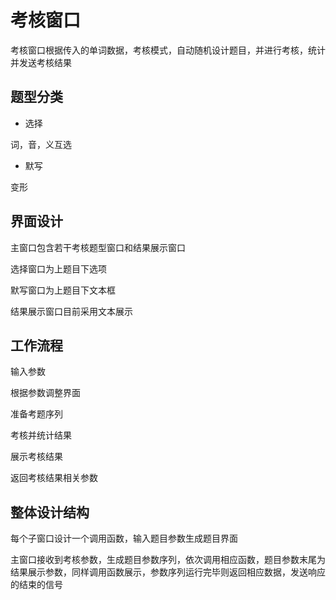 # 考核窗口

考核窗口根据传入的单词数据，考核模式，自动随机设计题目，并进行考核，统计并发送考核结果

## 题型分类

- 选择

词，音，义互选

- 默写

变形

## 界面设计

主窗口包含若干考核题型窗口和结果展示窗口

选择窗口为上题目下选项

默写窗口为上题目下文本框

结果展示窗口目前采用文本展示

## 工作流程

输入参数

根据参数调整界面

准备考题序列

考核并统计结果

展示考核结果

返回考核结果相关参数

## 整体设计结构

每个子窗口设计一个调用函数，输入题目参数生成题目界面

主窗口接收到考核参数，生成题目参数序列，依次调用相应函数，题目参数末尾为结果展示参数，同样调用函数展示，参数序列运行完毕则返回相应数据，发送响应的结束的信号